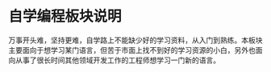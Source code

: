 

# 自学编程板块说明

万事开头难，坚持更难，自学路上不能缺少好的学习资料，从入门到熟练。本板块主要面向于想学习某门语言，但苦于市面上找不到好的学习资源的小白，另外也面向从事了很长时间其他领域开发工作的工程师想学习一门新的语言。
